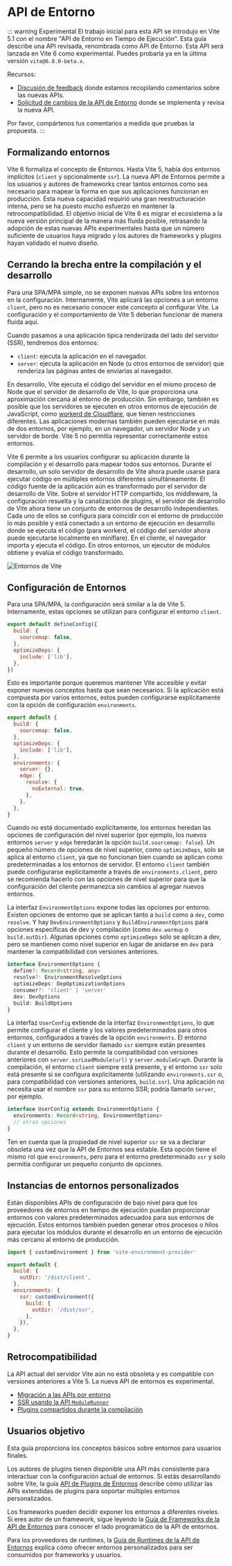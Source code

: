 # API de Entorno

::: warning Experimental
El trabajo inicial para esta API se introdujo en Vite 5.1 con el nombre "API de Entorno en Tiempo de Ejecución". Esta guía describe una API revisada, renombrada como API de Entorno. Esta API será lanzada en Vite 6 como experimental. Puedes probarla ya en la última versión `vite@6.0.0-beta.x`.

Recursos:

- [Discusión de feedback](https://github.com/vitejs/vite/discussions/16358) donde estamos recopilando comentarios sobre las nuevas APIs.
- [Solicitud de cambios de la API de Entorno](https://github.com/vitejs/vite/pull/16471) donde se implementa y revisa la nueva API.

Por favor, compártenos tus comentarios a medida que pruebas la propuesta.
:::

## Formalizando entornos

Vite 6 formaliza el concepto de Entornos. Hasta Vite 5, había dos entornos implícitos (`client` y opcionalmente `ssr`). La nueva API de Entornos permite a los usuarios y autores de frameworks crear tantos entornos como sea necesario para mapear la forma en que sus aplicaciones funcionan en producción. Esta nueva capacidad requirió una gran reestructuración interna, pero se ha puesto mucho esfuerzo en mantener la retrocompatibilidad. El objetivo inicial de Vite 6 es migrar el ecosistema a la nueva versión principal de la manera más fluida posible, retrasando la adopción de estas nuevas APIs experimentales hasta que un número suficiente de usuarios haya migrado y los autores de frameworks y plugins hayan validado el nuevo diseño.

## Cerrando la brecha entre la compilación y el desarrollo

Para una SPA/MPA simple, no se exponen nuevas APIs sobre los entornos en la configuración. Internamente, Vite aplicará las opciones a un entorno `client`, pero no es necesario conocer este concepto al configurar Vite. La configuración y el comportamiento de Vite 5 deberían funcionar de manera fluida aquí.

Cuando pasamos a una aplicación típica renderizada del lado del servidor (SSR), tendremos dos entornos:

- `client`: ejecuta la aplicación en el navegador.
- `server`: ejecuta la aplicación en Node (u otros entornos de servidor) que renderiza las páginas antes de enviarlas al navegador.

En desarrollo, Vite ejecuta el código del servidor en el mismo proceso de Node que el servidor de desarrollo de Vite, lo que proporciona una aproximación cercana al entorno de producción. Sin embargo, también es posible que los servidores se ejecuten en otros entornos de ejecución de JavaScript, como [workerd de Cloudflare](https://github.com/cloudflare/workerd), que tienen restricciones diferentes. Las aplicaciones modernas también pueden ejecutarse en más de dos entornos, por ejemplo, en un navegador, un servidor Node y un servidor de borde. Vite 5 no permitía representar correctamente estos entornos.

Vite 6 permite a los usuarios configurar su aplicación durante la compilación y el desarrollo para mapear todos sus entornos. Durante el desarrollo, un solo servidor de desarrollo de Vite ahora puede usarse para ejecutar código en múltiples entornos diferentes simultáneamente. El código fuente de la aplicación aún es transformado por el servidor de desarrollo de Vite. Sobre el servidor HTTP compartido, los middleware, la configuración resuelta y la canalización de plugins, el servidor de desarrollo de Vite ahora tiene un conjunto de entornos de desarrollo independientes. Cada uno de ellos se configura para coincidir con el entorno de producción lo más posible y está conectado a un entorno de ejecución en desarrollo donde se ejecuta el código (para workerd, el código del servidor ahora puede ejecutarse localmente en miniflare). En el cliente, el navegador importa y ejecuta el código. En otros entornos, un ejecutor de módulos obtiene y evalúa el código transformado.

![Entornos de Vite](../images/vite-environments.svg)

## Configuración de Entornos

Para una SPA/MPA, la configuración será similar a la de Vite 5. Internamente, estas opciones se utilizan para configurar el entorno `client`.

```js
export default defineConfig({
  build: {
    sourcemap: false,
  },
  optimizeDeps: {
    include: ['lib'],
  },
})
```

Esto es importante porque queremos mantener Vite accesible y evitar exponer nuevos conceptos hasta que sean necesarios. Si la aplicación está compuesta por varios entornos, estos pueden configurarse explícitamente con la opción de configuración `environments`.

```js
export default {
  build: {
    sourcemap: false,
  },
  optimizeDeps: {
    include: ['lib'],
  },
  environments: {
    server: {},
    edge: {
      resolve: {
        noExternal: true,
      },
    },
  },
}
```

Cuando no está documentado explícitamente, los entornos heredan las opciones de configuración del nivel superior (por ejemplo, los nuevos entornos `server` y `edge` heredarán la opción `build.sourcemap: false`). Un pequeño número de opciones de nivel superior, como `optimizeDeps`, solo se aplica al entorno `client`, ya que no funcionan bien cuando se aplican como predeterminadas a los entornos de servidor. El entorno `client` también puede configurarse explícitamente a través de `environments.client`, pero se recomienda hacerlo con las opciones de nivel superior para que la configuración del cliente permanezca sin cambios al agregar nuevos entornos.

La interfaz `EnvironmentOptions` expone todas las opciones por entorno. Existen opciones de entorno que se aplican tanto a `build` como a `dev`, como `resolve`. Y hay `DevEnvironmentOptions` y `BuildEnvironmentOptions` para opciones específicas de dev y compilación (como `dev.warmup` o `build.outDir`). Algunas opciones como `optimizeDeps` solo se aplican a dev, pero se mantienen como nivel superior en lugar de anidarse en `dev` para mantener la compatibilidad con versiones anteriores.

```ts
interface EnvironmentOptions {
  define?: Record<string, any>
  resolve?: EnvironmentResolveOptions
  optimizeDeps: DepOptimizationOptions
  consumer?: 'client' | 'server'
  dev: DevOptions
  build: BuildOptions
}
```

La interfaz `UserConfig` extiende de la interfaz `EnvironmentOptions`, lo que permite configurar el cliente y los valores predeterminados para otros entornos, configurados a través de la opción `environments`. El entorno `client` y un entorno de servidor llamado `ssr` siempre están presentes durante el desarrollo. Esto permite la compatibilidad con versiones anteriores con `server.ssrLoadModule(url)` y `server.moduleGraph`. Durante la compilación, el entorno `client` siempre está presente, y el entorno `ssr` solo está presente si se configura explícitamente (utilizando `environments.ssr` o, para compatibilidad con versiones anteriores, `build.ssr`). Una aplicación no necesita usar el nombre `ssr` para su entorno SSR; podría llamarlo `server`, por ejemplo.

```ts
interface UserConfig extends EnvironmentOptions {
  environments: Record<string, EnvironmentOptions>
  // otras opciones
}
```

Ten en cuenta que la propiedad de nivel superior `ssr` se va a declarar obsoleta una vez que la API de Entornos sea estable. Esta opción tiene el mismo rol que `environments`, pero para el entorno predeterminado `ssr` y solo permitía configurar un pequeño conjunto de opciones.

## Instancias de entornos personalizados

Están disponibles APIs de configuración de bajo nivel para que los proveedores de entornos en tiempo de ejecución puedan proporcionar entornos con valores predeterminados adecuados para sus entornos de ejecución. Estos entornos también pueden generar otros procesos o hilos para ejecutar los módulos durante el desarrollo en un entorno de ejecución más cercano al entorno de producción.

```js
import { customEnvironment } from 'vite-environment-provider'

export default {
  build: {
    outDir: '/dist/client',
  },
  environments: {
    ssr: customEnvironment({
      build: {
        outDir: '/dist/ssr',
      },
    }),
  },
}
```

## Retrocompatibilidad

La API actual del servidor Vite aún no está obsoleta y es compatible con versiones anteriores a Vite 5. La nueva API de entornos es experimental.

- [Migración a las APIs por entorno](/changes/per-environment-apis)
- [SSR usando la API `ModuleRunner`](/changes/ssr-using-modulerunner)
- [Plugins compartidos durante la compilación](/changes/shared-plugins-during-build)

## Usuarios objetivo

Esta guía proporciona los conceptos básicos sobre entornos para usuarios finales.

Los autores de plugins tienen disponible una API más consistente para interactuar con la configuración actual de entornos. Si estás desarrollando sobre Vite, la guía [API de Plugins de Entornos](./api-environment-plugins.md) describe cómo utilizar las APIs extendidas de plugins para soportar múltiples entornos personalizados.

Los frameworks pueden decidir exponer los entornos a diferentes niveles. Si eres autor de un framework, sigue leyendo la [Guía de Frameworks de la API de Entornos](./api-environment-frameworks) para conocer el lado programático de la API de entornos.

Para los proveedores de runtimes, la [Guía de Runtimes de la API de Entornos](./api-environment-runtimes.md) explica cómo ofrecer entornos personalizados para ser consumidos por frameworks y usuarios.
